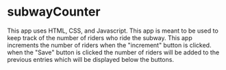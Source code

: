 # subwayCounter

This app uses HTML, CSS, and Javascript. This app is meant to be used to keep track of the number of riders who ride the subway.
This app increments the number of riders when the "increment" button is clicked. when the "Save" button is
clicked the number of riders will be added to the previous entries which will be displayed below the buttons.
